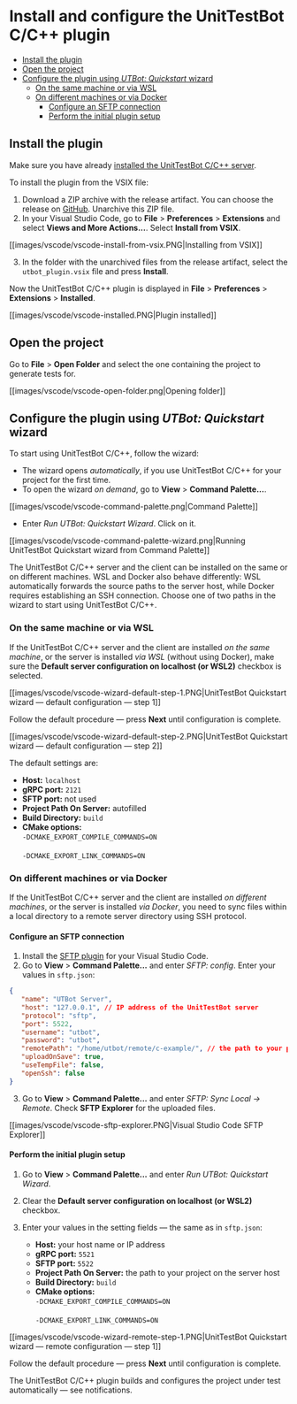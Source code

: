 # Install and configure the UnitTestBot C/C++ plugin

<!-- TOC -->
  * [Install the plugin](#install-the-plugin)
  * [Open the project](#open-the-project)
  * [Configure the plugin using _UTBot: Quickstart_ wizard](#configure-the-plugin-using-utbot-quickstart-wizard)
    * [On the same machine or via WSL](#on-the-same-machine-or-via-wsl)
    * [On different machines or via Docker](#on-different-machines-or-via-docker)
      * [Configure an SFTP connection](#configure-an-sftp-connection)
      * [Perform the initial plugin setup](#perform-the-initial-plugin-setup)
<!-- TOC -->

## Install the plugin

Make sure you have already [installed the UnitTestBot C/C++ server](install-server.md).

To install the plugin from the VSIX file:

1. Download a ZIP archive with the release artifact. You can choose the release on [GitHub](https://github.com/UnitTestBot/UTBotCpp/releases). Unarchive this ZIP file.
2. In your Visual Studio Code, go to **File** > **Preferences** > **Extensions** and select **Views and More Actions...**.
   Select **Install from VSIX**.

[[images/vscode/vscode-install-from-vsix.PNG|Installing from VSIX]]

3. In the folder with the unarchived files from the release artifact, select the `utbot_plugin.vsix` file and press
   **Install**.

Now the UnitTestBot C/C++ plugin is displayed in **File** > **Preferences** > **Extensions** > **Installed**.

[[images/vscode/vscode-installed.PNG|Plugin installed]]

## Open the project

Go to **File** > **Open Folder** and select the one containing the project to generate tests for.

[[images/vscode/vscode-open-folder.png|Opening folder]]

## Configure the plugin using _UTBot: Quickstart_ wizard

To start using UnitTestBot C/C++, follow the wizard:

* The wizard opens _automatically_, if you use UnitTestBot C/C++ for your project for the first time.
* To open the wizard _on demand_, go to **View** > **Command Palette...**.

[[images/vscode/vscode-command-palette.png|Command Palette]]

* Enter _Run UTBot: Quickstart Wizard_. Click on it.

[[images/vscode/vscode-command-palette-wizard.png|Running UnitTestBot Quickstart wizard from Command Palette]]

The UnitTestBot C/C++ server and the client can be installed on the same or on different machines. WSL and Docker
also behave differently: WSL automatically forwards the source paths to the server host,
while Docker requires establishing an SSH connection.
Choose one of two paths in the wizard to start using UnitTestBot C/C++.

### On the same machine or via WSL

If the UnitTestBot C/C++ server and the client are installed _on the same machine_, or the server is installed
_via WSL_ (without using Docker), make sure the **Default server configuration on localhost (or WSL2)** checkbox is 
selected.

[[images/vscode/vscode-wizard-default-step-1.PNG|UnitTestBot Quickstart wizard — default configuration — step 1]]

Follow the default procedure — press **Next** until configuration is complete.

[[images/vscode/vscode-wizard-default-step-2.PNG|UnitTestBot Quickstart wizard — default configuration — step 2]]

The default settings are:
* **Host:** `localhost`
* **gRPC port:** `2121`
* **SFTP port:** not used
* **Project Path On Server:** autofilled
* **Build Directory:** `build`
* **CMake options:** <br>`-DCMAKE_EXPORT_COMPILE_COMMANDS=ON`</br><br>`-DCMAKE_EXPORT_LINK_COMMANDS=ON`</br>

### On different machines or via Docker

If the UnitTestBot C/C++ server and the client are installed _on different machines_, or the server is installed
_via Docker_, you need to sync files within a local directory to a remote server directory using SSH protocol.

#### Configure an SFTP connection

1. Install the [SFTP plugin](https://marketplace.visualstudio.com/items?itemName=liximomo.sftp) for your Visual Studio Code.
2. Go to **View** > **Command Palette...** and enter _SFTP: config_. Enter your values in `sftp.json`:

```json 
{
   "name": "UTBot Server",
   "host": "127.0.0.1", // IP address of the UnitTestBot server
   "protocol": "sftp",
   "port": 5522,
   "username": "utbot",
   "password": "utbot",
   "remotePath": "/home/utbot/remote/c-example/", // the path to your project on the server host
   "uploadOnSave": true,
   "useTempFile": false,
   "openSsh": false
}
``` 
3. Go to **View** > **Command Palette...** and enter _SFTP: Sync Local -> Remote_. Check **SFTP Explorer** for the 
   uploaded files.

[[images/vscode/vscode-sftp-explorer.PNG|Visual Studio Code SFTP Explorer]]

#### Perform the initial plugin setup

1. Go to **View** > **Command Palette...** and enter _Run UTBot: Quickstart Wizard_.
2. Clear the **Default server configuration on localhost (or WSL2)** checkbox.
3. Enter your values in the setting fields — the same as in `sftp.json`:

	* **Host:** your host name or IP address
	* **gRPC port:** `5521`
	* **SFTP port:** `5522`
	* **Project Path On Server:** the path to your project on the server host
	* **Build Directory:** `build`
	* **CMake options:** <br>`-DCMAKE_EXPORT_COMPILE_COMMANDS=ON`</br><br>`-DCMAKE_EXPORT_LINK_COMMANDS=ON`</br>

[[images/vscode/vscode-wizard-remote-step-1.PNG|UnitTestBot Quickstart wizard — remote configuration — step 1]]

Follow the default procedure — press **Next** until configuration is complete.

The UnitTestBot C/C++ plugin builds and configures the project under test automatically — see notifications.
